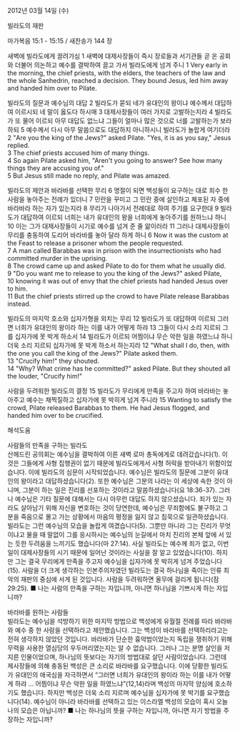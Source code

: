 2012년 03월 14일 (수)

빌라도의 재판



마가복음 15:1 - 15:15 / 새찬송가 144 장


새벽에 빌라도에게 끌려가심
1 새벽에 대제사장들이 즉시 장로들과 서기관들 곧 온 공회와 더불어 의논하고 예수를 결박하여 끌고 가서 빌라도에게 넘겨 주니
1 Very early in the morning, the chief priests, with the elders, the teachers of the law and the whole Sanhedrin, reached a decision. They bound Jesus, led him away and handed him over to Pilate.   

빌라도의 질문과 예수님의 대답
2 빌라도가 묻되 네가 유대인의 왕이냐 예수께서 대답하여 이르시되 네 말이 옳도다 하시매 3 대제사장들이 여러 가지로 고발하는지라 4 빌라도가 또 물어 이르되 아무 대답도 없느냐 그들이 얼마나 많은 것으로 너를 고발하는가 보라 하되 5 예수께서 다시 아무 말씀으로도 대답하지 아니하시니 빌라도가 놀랍게 여기더라
2 "Are you the king of the Jews?" asked Pilate. "Yes, it is as you say," Jesus replied.   
3 The chief priests accused him of many things.   
4 So again Pilate asked him, "Aren't you going to answer? See how many things they are accusing you of."   
5 But Jesus still made no reply, and Pilate was amazed.   

빌라도의 제안과 바라바를 선택한 무리
6 명절이 되면 백성들이 요구하는 대로 죄수 한 사람을 놓아주는 전례가 있더니 7 민란을 꾸미고 그 민란 중에 살인하고 체포된 자 중에 바라바라 하는 자가 있는지라 8 무리가 나아가서 전례대로 하여 주기를 요구한대 9 빌라도가 대답하여 이르되 너희는 내가 유대인의 왕을 너희에게 놓아주기를 원하느냐 하니 10 이는 그가 대제사장들이 시기로 예수를 넘겨 준 줄 앎이러라 11 그러나 대제사장들이 무리를 충동하여 도리어 바라바를 놓아 달라 하게 하니
6 Now it was the custom at the Feast to release a prisoner whom the people requested.   
7 A man called Barabbas was in prison with the insurrectionists who had committed murder in the uprising.   
8 The crowd came up and asked Pilate to do for them what he usually did.   
9 "Do you want me to release to you the king of the Jews?" asked Pilate,   
10 knowing it was out of envy that the chief priests had handed Jesus over to him.   
11 But the chief priests stirred up the crowd to have Pilate release Barabbas instead.   

빌라도의 마지막 호소와 십자가형을 외치는 무리
12 빌라도가 또 대답하여 이르되 그러면 너희가 유대인의 왕이라 하는 이를 내가 어떻게 하랴 13 그들이 다시 소리 지르되 그를 십자가에 못 박게 하소서 14 빌라도가 이르되 어찜이냐 무슨 악한 일을 하였느냐 하니 더욱 소리 지르되 십자가에 못 박게 하소서 하는지라
12 "What shall I do, then, with the one you call the king of the Jews?" Pilate asked them.   
13 "Crucify him!" they shouted.   
14 "Why? What crime has he committed?" asked Pilate. But they shouted all the louder, "Crucify him!"   


사람을 두려워한 빌라도의 결정
15 빌라도가 무리에게 만족을 주고자 하여 바라바는 놓아주고 예수는 채찍질하고 십자가에 못 박히게 넘겨 주니라
15 Wanting to satisfy the crowd, Pilate released Barabbas to them. He had Jesus flogged, and handed him over to be crucified.

해석도움





사람들의 만족을 구하는 빌라도  
산헤드린 공의회는 예수님을 결박하여 이른 새벽 로마 총독에게로 데려갔습니다(1). 이것은 그들에게 사형 집행권이 없기 때문에 빌라도에게서 사형 허락을 받아내기 위함이었습니다. 이에 빌라도의 심문이 시작되었습니다. 예수님은 빌라도의 질문에 그분이 유대인의 왕이라고 대답하셨습니다(2). 또한 예수님은 그분의 나라는 이 세상에 속한 것이 아니며, 그분이 하는 일은 진리를 선포하는 것이라고 말씀하셨습니다(요 18:36-37). 그러나 예수님은 기타 질문에 대해서는 다시 아무런 대답도 하지 않으셨습니다. 죄가 있는 자라도 살아남기 위해 자신을 변호하는 것이 당연한데, 예수님은 무죄함에도 불구하고 그분을 죽음으로 몰고 가는 상황에서 마음의 평정을 잃지 않고 침묵으로 일관하셨습니다. 빌라도는 그런 예수님의 모습을 놀랍게 여겼습니다(5). 그뿐만 아니라 그는 진리가 무엇이냐고 물을 때 말없이 그를 응시하시는 예수님의 눈길에서 마치 진리의 본체 앞에 서 있는 듯한 두려움을 느끼기도 했습니다(마 27:14). 사실 빌라도는 예수께 죄가 없고, 이번 일이 대제사장들의 시기 때문에 일어난 것이라는 사실을 잘 알고 있었습니다(10). 하지만 그는 결국 무리에게 만족을 주고자 예수님을 십자가에 못 박히게 넘겨 주었습니다(15). 사람을 더 크게 생각하는 인본주의자였던 빌라도는 결국 하나님을 죽이는 인류 최악의 재판의 중심에 서게 된 것입니다. 사람을 두려워하면 올무에 걸리게 됩니다(잠 29:25).
■ 나는 사람의 만족을 구하는 자입니까, 아니면 하나님을 기쁘시게 하는 자입니까?

바라바를 원하는 사람들  
빌라도는 예수님을 석방하기 위한 마지막 방법으로 백성에게 유월절 전례를 따라 바라바와 예수 중 한 사람을 선택하라고 제안했습니다. 그는 백성이 바라바를 선택하리라고는 전혀 생각하지 않았던 것입니다. 바라바가 단순한 흉악범이었는지 독립을 쟁취하기 위해 무력을 사용한 열심당의 우두머리였는지는 알 수 없습니다. 그러나 그는 분명 살인을 저지른 인물이었으며, 하나님의 뜻보다는 자기의 방법대로 살던 사람이었습니다. 그런데 제사장들에 의해 충동된 백성은 큰 소리로 바라바를 요구했습니다. 이에 당황한 빌라도가 유대인의 애국심을 자극하면서 “그러면 너희가 유대인의 왕이라 하는 이를 내가 어떻게 하랴 … 어찜이냐 무슨 악한 일을 하였느냐”(12,14)라며 백성의 마지막 양심에 호소하기도 했습니다. 하지만 백성은 더욱 소리 지르며 예수님을 십자가에 못 박기를 요구했습니다(14). 예수님이 아니라 바라바를 선택하고 있는 이스라엘 백성의 모습이 혹시 오늘 나의 모습은 아닙니까?
■ 나는 하나님의 뜻을 구하는 자입니까, 아니면 자기 방법을 주장하는 자입니까?